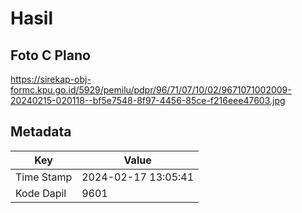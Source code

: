 # Hasil

## Foto C Plano

https://sirekap-obj-formc.kpu.go.id/5929/pemilu/pdpr/96/71/07/10/02/9671071002009-20240215-020118--bf5e7548-8f97-4456-85ce-f216eee47603.jpg


## Metadata

| Key        | Value               |
| ---------- | ------------------- |
| Time Stamp | 2024-02-17 13:05:41 |
| Kode Dapil | 9601                |



